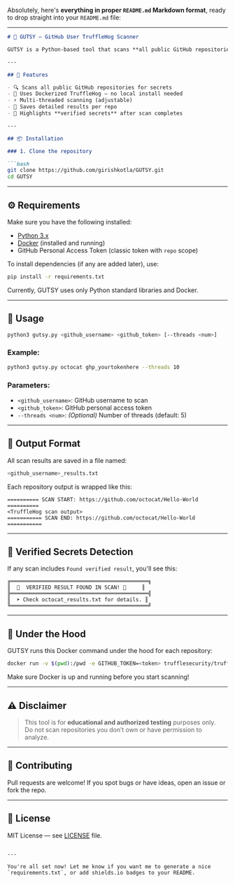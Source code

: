 Absolutely, here's **everything in proper `README.md` Markdown format**, ready to drop straight into your `README.md` file:

---

```markdown
# 🐷 GUTSY — GitHub User TruffleHog Scanner

GUTSY is a Python-based tool that scans **all public GitHub repositories of a user** using [TruffleHog](https://github.com/trufflesecurity/trufflehog). It helps find secrets and sensitive data exposed in public repos.

---

## 🚀 Features

- 🔍 Scans all public GitHub repositories for secrets
- 🐳 Uses Dockerized TruffleHog — no local install needed
- ⚡ Multi-threaded scanning (adjustable)
- 📁 Saves detailed results per repo
- 🎯 Highlights **verified secrets** after scan completes

---

## 📦 Installation

### 1. Clone the repository

```bash
git clone https://github.com/girishkotla/GUTSY.git
cd GUTSY
```

---

## ⚙️ Requirements

Make sure you have the following installed:

- [Python 3.x](https://www.python.org/downloads/)
- [Docker](https://docs.docker.com/get-docker/) (installed and running)
- GitHub Personal Access Token (classic token with `repo` scope)

To install dependencies (if any are added later), use:

```bash
pip install -r requirements.txt
```

Currently, GUTSY uses only Python standard libraries and Docker.

---

## 🧪 Usage

```bash
python3 gutsy.py <github_username> <github_token> [--threads <num>]
```

### Example:

```bash
python3 gutsy.py octocat ghp_yourtokenhere --threads 10
```

### Parameters:

- `<github_username>`: GitHub username to scan
- `<github_token>`: GitHub personal access token
- `--threads <num>`: *(Optional)* Number of threads (default: 5)

---

## 📁 Output Format

All scan results are saved in a file named:

```bash
<github_username>_results.txt
```

Each repository output is wrapped like this:

```
========== SCAN START: https://github.com/octocat/Hello-World ==========
<TruffleHog scan output>
=========== SCAN END: https://github.com/octocat/Hello-World ===========
```

---

## 🎯 Verified Secrets Detection

If any scan includes `Found verified result`, you'll see this:

```
╔════════════════════════════════════════════╗
║  🎯  VERIFIED RESULT FOUND IN SCAN! 🎯     ║
╠════════════════════════════════════════════╣
║  ➤ Check octocat_results.txt for details. ║
╚════════════════════════════════════════════╝
```

---

## 🐳 Under the Hood

GUTSY runs this Docker command under the hood for each repository:

```bash
docker run -v $(pwd):/pwd -e GITHUB_TOKEN=<token> trufflesecurity/trufflehog github --repo=<repo_url>
```

Make sure Docker is up and running before you start scanning!

---

## ⚠️ Disclaimer

> This tool is for **educational and authorized testing** purposes only.  
> Do not scan repositories you don’t own or have permission to analyze.

---

## 🤝 Contributing

Pull requests are welcome! If you spot bugs or have ideas, open an issue or fork the repo.

---

## 📜 License

MIT License — see [LICENSE](LICENSE) file.
```

---

You're all set now! Let me know if you want me to generate a nice `requirements.txt`, or add shields.io badges to your README.
